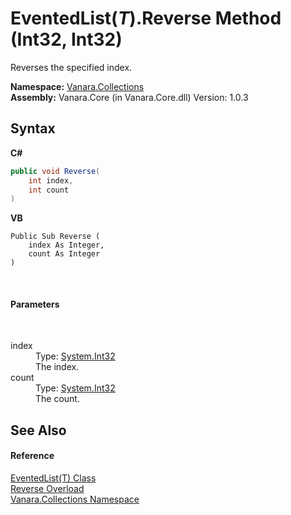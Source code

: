 # EventedList(*T*).Reverse Method (Int32, Int32)
 

Reverses the specified index.

**Namespace:**&nbsp;<a href="062563b8-e616-d697-89ef-6de2b291d4a0">Vanara.Collections</a><br />**Assembly:**&nbsp;Vanara.Core (in Vanara.Core.dll) Version: 1.0.3

## Syntax

**C#**<br />
``` C#
public void Reverse(
	int index,
	int count
)
```

**VB**<br />
``` VB
Public Sub Reverse ( 
	index As Integer,
	count As Integer
)
```

<br />

#### Parameters
&nbsp;<dl><dt>index</dt><dd>Type: <a href="http://msdn2.microsoft.com/en-us/library/td2s409d" target="_blank">System.Int32</a><br />The index.</dd><dt>count</dt><dd>Type: <a href="http://msdn2.microsoft.com/en-us/library/td2s409d" target="_blank">System.Int32</a><br />The count.</dd></dl>

## See Also


#### Reference
<a href="76b2d53b-475e-39f2-60e1-b6b89876e9a2">EventedList(T) Class</a><br /><a href="ba42df13-fa16-33be-83bc-de6b180ea84a">Reverse Overload</a><br /><a href="062563b8-e616-d697-89ef-6de2b291d4a0">Vanara.Collections Namespace</a><br />
